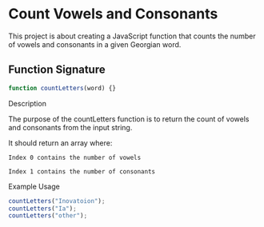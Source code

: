 # Count Vowels and Consonants

This project is about creating a JavaScript function that counts the number of vowels and consonants in a given Georgian word.

## Function Signature

```javascript
function countLetters(word) {}
```

Description

The purpose of the countLetters function is to return the count of vowels and consonants from the input string.

It should return an array where:

    Index 0 contains the number of vowels

    Index 1 contains the number of consonants

Example Usage

```javascript
countLetters("Inovatoion");
countLetters("Ia");
countLetters("other");
```
